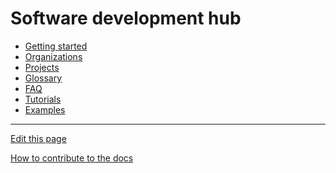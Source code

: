 # Software development hub

- [Getting started](GettingStarted/README.md)
- [Organizations](Organizations/README.md)
- [Projects](Organizations/Projects/README.md)
- [Glossary](Glossary/README.md)
- [FAQ](FAQ/README.md)
- [Tutorials](Tutorials/README.md)
- [Examples](Examples/README.md)

---
[Edit this page](https://github.com/saascade/platform.saascade.com/edit/main/Hub/README.md)

[How to contribute to the docs](../General/HowToContribute/README.md)

<!-- MS Clarity. We use this so that we know what people need help with, otherwise we'd be wasting a lot of time just guessing. --> 
<script type="text/javascript"> (function(c,l,a,r,i,t,y){ c[a]=c[a]||function(){(c[a].q=c[a].q||[]).push(arguments)}; t=l.createElement(r);t.async=1;t.src="https://www.clarity.ms/tag/"+i;  y=l.getElementsByTagName(r)[0];y.parentNode.insertBefore(t,y); })(window, document, "clarity", "script", "sdby7q18rz"); </script>
